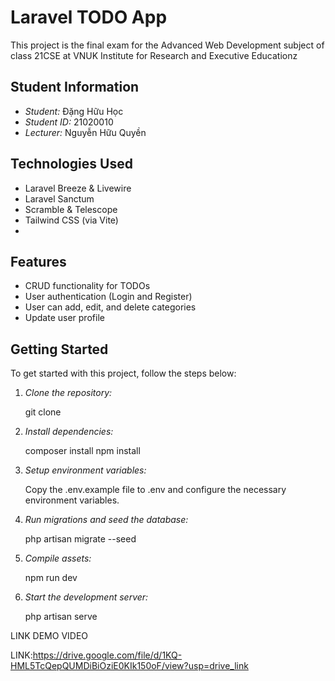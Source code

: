 # Laravel TODO App

This project is the final exam for the Advanced Web Development subject of class 21CSE at VNUK Institute for Research and Executive Educationz

## Student Information

- *Student:* Đặng Hữu Học
- *Student ID:* 21020010
- *Lecturer:* Nguyễn Hữu Quyền

## Technologies Used

- Laravel Breeze & Livewire
- Laravel Sanctum
- Scramble & Telescope
- Tailwind CSS (via Vite)
-

## Features

- CRUD functionality for TODOs
- User authentication (Login and Register)
- User can add, edit, and delete categories
- Update user profile

## Getting Started

To get started with this project, follow the steps below:

1. *Clone the repository:*

    
    git clone <repository-url>
    

2. *Install dependencies:*

    
    composer install
    npm install
    

3. *Setup environment variables:*

    Copy the .env.example file to .env and configure the necessary environment variables.

4. *Run migrations and seed the database:*

    
    php artisan migrate --seed
    

5. *Compile assets:*

    
    npm run dev
    

6. *Start the development server:*

    
    php artisan serve


LINK DEMO VIDEO

LINK:https://drive.google.com/file/d/1KQ-HML5TcQepQUMDiBiOziE0KIk150oF/view?usp=drive_link